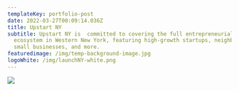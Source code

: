 ```yaml
---
templateKey: portfolio-post
date: 2022-03-27T00:09:14.036Z
title: Upstart NY
subtitle: Upstart NY is  committed to covering the full entrepreneurial
  ecosystem in Western New York, featuring high-growth startups, neighborhood
  small businesses, and more.
featuredimage: /img/temp-background-image.jpg
logoWhite: /img/launchNY-white.png
---
```

![](/img/upstart-ny-feature-image-1-.png)